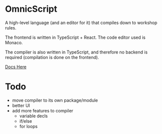 # OmnicScript
A high-level language (and an editor for it) that compiles down to workshop rules.

The frontend is written in TypeScript + React. The code editor used is Monaco.

The compiler is also written in TypeScript, and therefore no backend is required (compilation is done on the frontend). 

[Docs Here](https://omnicscript-docs.arxenix.dev)


# Todo
- move compiler to its own package/module
- better UI
- add more features to compiler
  - variable decls
  - if/else
  - for loops
